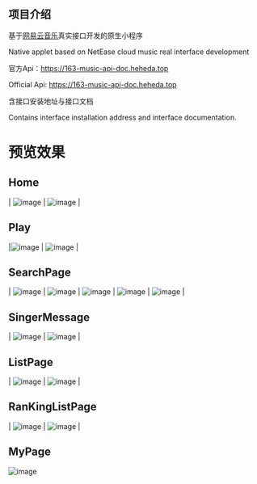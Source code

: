 ## 项目介绍

基于[网易云音乐](https://music.163.com/#/download)真实接口开发的原生小程序

Native applet based on NetEase cloud music real interface development

官方Api：https://163-music-api-doc.heheda.top

Official Api: https://163-music-api-doc.heheda.top

含接口安装地址与接口文档

Contains interface installation address and interface documentation.

# 预览效果
## Home
| ![image](worksShow/Home.png) | ![image](worksShow/Home_HotSinger.png) |

## Play
|![image](worksShow/Play01.png) | ![image](worksShow/Play02.png) |

## SearchPage
| ![image](worksShow/SearchPage01.png) | 
![image](worksShow/SearchPage02.png) | ![image](worksShow/SearchPage03.png) |
![image](worksShow/SearchPage04.png) | ![image](worksShow/SearchPage05.png) |

## SingerMessage
| ![image](worksShow/SingerPage.png) | ![image](worksShow/SingerMessage.png) |

## ListPage
| ![image](worksShow/ListPage.png) | ![image](worksShow/ListMessagePage.png) |
## RanKingListPage
| ![image](worksShow/RanKing.png) | ![image](worksShow/RanKing01.png) |

## MyPage
![image](worksShow/My.png)
